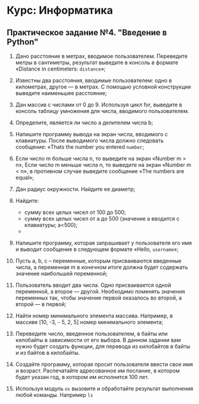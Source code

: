 ﻿# Курс: Информатика
## Практическое задание №4. "Введение в Python"

1. Дано расстояние в метрах, вводимое пользователем. Переведите метры в
сантиметры, результат выведите в консоль в формате «Distance in centimeters: `distance`»;

 2. Известны два расстояния, вводимые пользователем: одно в километрах,
другое — в метрах. С помощью условной конструкции выведите наименьшее расстояние;

 3. Дан массив с числами от 0 до 9. Используя цикл for, выведите в консоль таблицу
умножения для числа, вводимого пользователем. 

 4. Определите, является ли число a делителем числа b;
 
 6. Напишите программу вывода на экран числа, вводимого с клавиатуры. После
выводимого числа должно следовать сообщение: «Thats the number you entered
`number`;

 6. Если число m больше числа n, то выведите на экран «Number m > n», Если
число m меньше числа n, то выведите на экран «Number m < n», в противном случае
выведите сообщение «The numbers are equal»;

7. Дан радиус окружности. Найдите ее диаметр;
8. Найдите:
	- сумму всех целых чисел от 100 до 500;
	- сумму всех целых чисел от a до 500 (значение a вводится с клавиатуры; a<500);
	- 
9. Напишите программу, которая запрашивает у пользователя его имя и выводит
сообщение в следующем формате «Hello, `username`»;

10. Пусть a, b, c – переменные, которым присваиваются введенные числа, а
переменная m в конечном итоге должна будет содержать значение наибольшей
переменной;

11. Пользователь вводит два числа. Одно присваивается одной переменной, а
второе — другой. Необходимо поменять значения переменных так, чтобы значение первой
оказалось во второй, а второй — в первой;

12. Найти номер минимального элемента массива. Например, в массиве [10, -3, -
5, 2, 5] номер минимального элемента;

13. Переведите число, введенное пользователем, в байты или килобайты в
зависимости от его выбора. В данном задании вам нужно будет создать функции, для
перевода из килобайтов в байты и из байтов в килобайты. 

14. Создайте программу, которая просит пользователя ввести свое имя и возраст. Распечатайте адресованное им послание, в котором будет указан год, в котором им исполнится 100 лет.

16.  Используя модуль `os` вызовите и обработайте результат выполнения любой команды. Например `ls`

